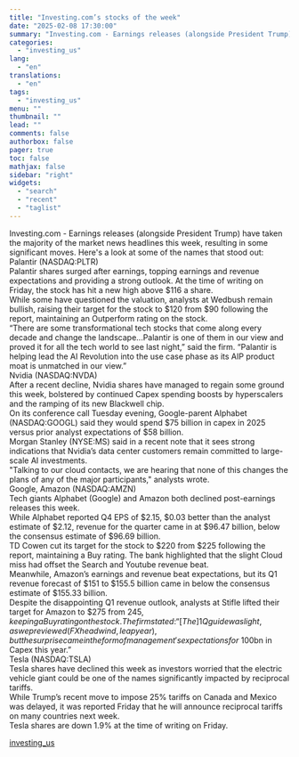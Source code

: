 ```yaml
---
title: "Investing.com’s stocks of the week"
date: "2025-02-08 17:30:00"
summary: "Investing.com - Earnings releases (alongside President Trump) have taken the majority of the market news headlines this week, resulting in some significant moves. Here's a look at some of the names that stood out:Palantir (NASDAQ:PLTR)Palantir shares surged after earnings, topping earnings and revenue expectations and providing a strong outlook. At..."
categories:
  - "investing_us"
lang:
  - "en"
translations:
  - "en"
tags:
  - "investing_us"
menu: ""
thumbnail: ""
lead: ""
comments: false
authorbox: false
pager: true
toc: false
mathjax: false
sidebar: "right"
widgets:
  - "search"
  - "recent"
  - "taglist"
---
```


Investing.com - Earnings releases (alongside President Trump) have taken the majority of the market news headlines this week, resulting in some significant moves. Here's a look at some of the names that stood out:  
Palantir (NASDAQ:PLTR)  
Palantir shares surged after earnings, topping earnings and revenue expectations and providing a strong outlook. At the time of writing on Friday, the stock has hit a new high above $116 a share.  
While some have questioned the valuation, analysts at Wedbush remain bullish, raising their target for the stock to $120 from $90 following the report, maintaining an Outperform rating on the stock.   
“There are some transformational tech stocks that come along every decade and change the landscape...Palantir is one of them in our view and proved it for all the tech world to see last night,” said the firm. “Palantir is helping lead the AI Revolution into the use case phase as its AIP product moat is unmatched in our view.”  
Nvidia (NASDAQ:NVDA)  
After a recent decline, Nvidia shares have managed to regain some ground this week, bolstered by continued Capex spending boosts by hyperscalers and the ramping of its new Blackwell chip.   
On its conference call Tuesday evening, Google-parent Alphabet (NASDAQ:GOOGL) said they would spend $75 billion in capex in 2025 versus prior analyst expectations of $58 billion.  
 Morgan Stanley (NYSE:MS) said in a recent note that it sees strong indications that Nvidia’s data center customers remain committed to large-scale AI investments.  
"Talking to our cloud contacts, we are hearing that none of this changes the plans of any of the major participants," analysts wrote.  
Google, Amazon (NASDAQ:AMZN)  
Tech giants Alphabet (Google) and Amazon both declined post-earnings releases this week.   
While Alphabet reported Q4 EPS of $2.15, $0.03 better than the analyst estimate of $2.12, revenue for the quarter came in at $96.47 billion, below the consensus estimate of $96.69 billion.  
TD Cowen cut its target for the stock to $220 from $225 following the report, maintaining a Buy rating. The bank highlighted that the slight Cloud miss had offset the Search and Youtube revenue beat.  
Meanwhile, Amazon’s earnings and revenue beat expectations, but its Q1 revenue forecast of $151 to $155.5 billion came in below the consensus estimate of $155.33 billion.  
Despite the disappointing Q1 revenue outlook, analysts at Stifle lifted their target for Amazon to $275 from $245, keeping a Buy rating on the stock.   
The firm stated: “[The] 1Q guide was light, as we previewed (FX headwind, leap year), but the surprise came in the form of management's expectations for ~$100bn in Capex this year.”  
Tesla (NASDAQ:TSLA)  
Tesla shares have declined this week as investors worried that the electric vehicle giant could be one of the names significantly impacted by reciprocal tariffs.  
While Trump’s recent move to impose 25% tariffs on Canada and Mexico was delayed, it was reported Friday that he will announce reciprocal tariffs on many countries next week.  
Tesla shares are down 1.9% at the time of writing on Friday.

[investing_us](https://www.investing.com/news/stock-market-news/investingcoms-stocks-of-the-week-3857316)
